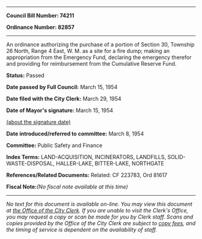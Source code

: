 

********

**Council Bill Number: 74211**
   
**Ordinance Number: 82857**
********

 An ordinance authorizing the purchase of a portion of Section 30, Township 26 North, Range 4 East, W. M. as a site for a fire dump; making an appropriation from the Emergency Fund, declaring the emergency therefor and providing for reimbursement from the Cumulative Reserve Fund.

**Status:** Passed
   
**Date passed by Full Council:** March 15, 1954
   
**Date filed with the City Clerk:** March 29, 1954
   
**Date of Mayor's signature:** March 15, 1954
   
[(about the signature date)](/~public/approvaldate.htm)
   
   
   
**Date introduced/referred to committee:** March 8, 1954
   
**Committee:** Public Safety and Finance
   
   
**Index Terms:** LAND-ACQUISITION, INCINERATORS, LANDFILLS, SOLID-WASTE-DISPOSAL, HALLER-LAKE, BITTER-LAKE, NORTHGATE

**References/Related Documents:** Related: CF 223783, Ord 81617

**Fiscal Note:**_(No fiscal note available at this time)_
********

_No text for this document is available on-line. You may view this document at [the Office of the City Clerk](http://www.seattle.gov/leg/clerk/contactUs.htm). If you are unable to visit the Clerk's Office, you may request a copy or scan be made for you by Clerk staff. Scans and copies provided by the Office of the City Clerk are subject to [copy fees](http://clerk.seattle.gov/~public/clerkfees.htm), and the timing of service is dependent on the availability of staff._

